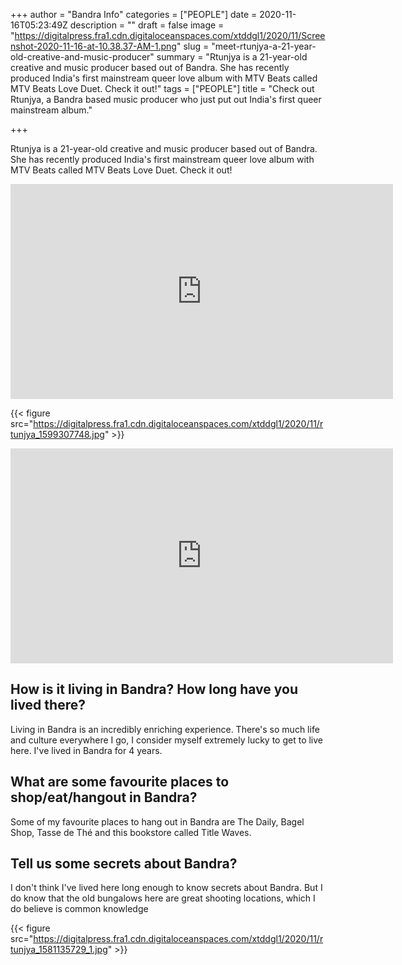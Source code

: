 +++
author = "Bandra Info"
categories = ["PEOPLE"]
date = 2020-11-16T05:23:49Z
description = ""
draft = false
image = "https://digitalpress.fra1.cdn.digitaloceanspaces.com/xtddgl1/2020/11/Screenshot-2020-11-16-at-10.38.37-AM-1.png"
slug = "meet-rtunjya-a-21-year-old-creative-and-music-producer"
summary = "Rtunjya is a 21-year-old creative and music producer based out of Bandra. She has recently produced India's first mainstream queer love album with MTV Beats called MTV Beats Love Duet. Check it out!"
tags = ["PEOPLE"]
title = "Check out Rtunjya, a Bandra based music producer who just put out India's first queer mainstream album."

+++


Rtunjya is a 21-year-old creative and music producer based out of Bandra. She has recently produced India's first mainstream queer love album with MTV Beats called MTV Beats Love Duet. Check it out!

<iframe width="612" height="344" src="https://www.youtube.com/embed/MA-TrCc9gfA?feature=oembed" frameborder="0" allow="accelerometer; autoplay; clipboard-write; encrypted-media; gyroscope; picture-in-picture" allowfullscreen></iframe>

{{< figure src="https://digitalpress.fra1.cdn.digitaloceanspaces.com/xtddgl1/2020/11/rtunjya_1599307748.jpg" >}}

<iframe width="612" height="344" src="https://www.youtube.com/embed/C0ty2IYajaI?feature=oembed" frameborder="0" allow="accelerometer; autoplay; clipboard-write; encrypted-media; gyroscope; picture-in-picture" allowfullscreen></iframe>

## How is it living in Bandra? How long have you lived there?

Living in Bandra is an incredibly enriching experience. There's so much life and culture everywhere I go, I consider myself extremely lucky to get to live here. I've lived in Bandra for 4 years.

## What are some favourite places to shop/eat/hangout in Bandra?

Some of my favourite places to hang out in Bandra are The Daily, Bagel Shop, Tasse de Thé and this bookstore called Title Waves.

## Tell us some secrets about Bandra?

I don't think I've lived here long enough to know secrets about Bandra. But I do know that the old bungalows here are great shooting locations, which I do believe is common knowledge

{{< figure src="https://digitalpress.fra1.cdn.digitaloceanspaces.com/xtddgl1/2020/11/rtunjya_1581135729_1.jpg" >}}



